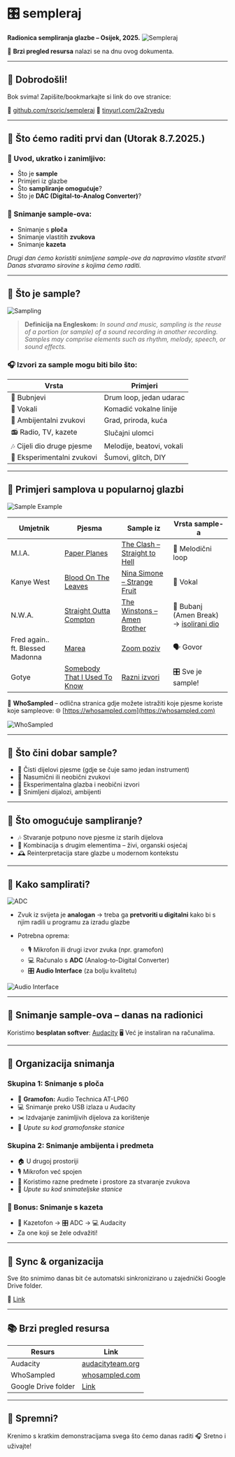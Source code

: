 # 🎛️ sempleraj

**Radionica sempliranja glazbe – Osijek, 2025.**
![Sempleraj](./sempleraj.jpg)

📌 **Brzi pregled resursa** nalazi se na dnu ovog dokumenta.

---

## 👋 Dobrodošli!

Bok svima! Zapišite/bookmarkajte si link do ove stranice:

🔗 [github.com/rsoric/sempleraj](https://github.com/rsoric/sempleraj)
🔗 [tinyurl.com/2a2ryedu](https://tinyurl.com/2a2ryedu)

---

## 📅 Što ćemo raditi prvi dan (Utorak 8.7.2025.)

### 🔹 Uvod, ukratko i zanimljivo:

* Što je **sample**
* Primjeri iz glazbe
* Što **sampliranje omogućuje**?
* Što je **DAC (Digital-to-Analog Converter)**?

### 🔹 Snimanje sample-ova:

* Snimanje s **ploča**
* Snimanje vlastitih **zvukova**
* Snimanje **kazeta**

*Drugi dan ćemo koristiti snimljene sample-ove da napravimo vlastite stvari! Danas stvaramo sirovine s kojima ćemo raditi.*

---

## 📖 Što je sample?

![Sampling](./sampling.jpg)

> **Definicija na Engleskom:**
> *In sound and music, sampling is the reuse of a portion (or sample) of a sound recording in another recording. Samples may comprise elements such as rhythm, melody, speech, or sound effects.*

### 🎧 Izvori za sample mogu biti bilo što:

| Vrsta                     | Primjeri                  |
| ------------------------- | ------------------------- |
| 🥁 Bubnjevi                | Drum loop, jedan udarac   |
| 🎤 Vokali                  | Komadić vokalne linije    |
| 🌆 Ambijentalni zvukovi    | Grad, priroda, kuća       |
| 📻 Radio, TV, kazete       | Slučajni ulomci           |
| 🎶 Cijeli dio druge pjesme | Melodije, beatovi, vokali |
| 🔬 Eksperimentalni zvukovi | Šumovi, glitch, DIY       |

---

## 🎼 Primjeri samplova u popularnoj glazbi

![Sample Example](./sample_example.png)

| Umjetnik                         | Pjesma                                                                      | Sample iz                                                                      | Vrsta sample-a                                                                       |
| -------------------------------- | --------------------------------------------------------------------------- | ------------------------------------------------------------------------------ | ------------------------------------------------------------------------------------ |
| M.I.A.                           | [Paper Planes](https://www.youtube.com/watch?v=ewRjZoRtu0Y)                 | [The Clash – Straight to Hell](https://www.youtube.com/watch?v=t7SvtikTkrM)    | 🎸 Melodični loop                                                                     |
| Kanye West                       | [Blood On The Leaves](https://www.youtube.com/watch?v=KEA0btSNkpw)          | [Nina Simone – Strange Fruit](https://www.youtube.com/watch?v=BnuEMdUUrZQ)     | 🎤 Vokal                                                                              |
| N.W.A.                           | [Straight Outta Compton](https://www.youtube.com/watch?v=TMZi25Pq3T8)       | [The Winstons – Amen Brother](https://www.youtube.com/watch?v=GxZuq57_bYM)     | 🥁 Bubanj (Amen Break) → [isolirani dio](https://www.youtube.com/watch?v=rvCZ-HmXtCc) |
| Fred again.. ft. Blessed Madonna | [Marea](https://www.youtube.com/watch?v=l4UkYBr1NnA)                        | [Zoom poziv](https://www.youtube.com/watch?v=t4EE5dGrVJU)                      | 🗣️ Govor                                                                              |
| Gotye                            | [Somebody That I Used To Know](https://www.youtube.com/watch?v=8UVNT4wvIGY) | [Razni izvori](https://www.whosampled.com/Gotye/Somebody-That-I-Used-to-Know/) | 🎛️ Sve je sample!                                                                     |

🧠 **WhoSampled** – odlična stranica gdje možete istražiti koje pjesme koriste koje sampleove:
🌐 [https://whosampled.com](https://whosampled.com)

![WhoSampled](./whosampled.png)

---

## 🧩 Što čini dobar sample?

* 🎯 Čisti dijelovi pjesme (gdje se čuje samo jedan instrument)
* 🎲 Nasumični ili neobični zvukovi
* 🧪 Eksperimentalna glazba i neobični izvori
* 💬 Snimljeni dijalozi, ambijenti

---

## 🎨 Što omogućuje sampliranje?

* 🎶 Stvaranje potpuno nove pjesme iz starih dijelova
* 🔀 Kombinacija s drugim elementima – živi, organski osjećaj
* 🕰️ Reinterpretacija stare glazbe u modernom kontekstu

---

## 🔧 Kako samplirati?

![ADC](./adc.png)

* Zvuk iz svijeta je **analogan** → treba ga **pretvoriti u digitalni** kako bi s njim radili u programu za izradu glazbe
* Potrebna oprema:

  * 🎙️ Mikrofon ili drugi izvor zvuka (npr. gramofon)
  * 💻 Računalo s **ADC** (Analog-to-Digital Converter)
  * 🎛️ **Audio Interface** (za bolju kvalitetu)

![Audio Interface](./audio_interfaces.jpg)

---

## 🎤 Snimanje sample-ova – danas na radionici

Koristimo **besplatan softver**: [Audacity](https://www.audacityteam.org/)
🖥️ Već je instaliran na računalima.

---

## 👥 Organizacija snimanja

### Skupina 1: Snimanje s ploča

* 🎵 **Gramofon:** Audio Technica AT-LP60
* 💻 Snimanje preko USB izlaza u Audacity
* ✂️ Izdvajanje zanimljivih dijelova za korištenje
* 📌 *Upute su kod gramofonske stanice*

### Skupina 2: Snimanje ambijenta i predmeta

* 🏠 U drugoj prostoriji
* 🎙️ Mikrofon već spojen
* 🎲 Koristimo razne predmete i prostore za stvaranje zvukova
* 📌 *Upute su kod snimateljske stanice*

### 🎁 Bonus: Snimanje s kazeta

* 📼 Kazetofon → 🎛️ ADC → 💻 Audacity
* Za one koji se žele odvažiti!

---

## 🔄 Sync & organizacija

Sve što snimimo danas bit će automatski sinkronizirano u zajednički Google Drive folder.

📁 [Link](https://drive.google.com/drive/folders/1eFBlL7ELi-er3B4FCKvyltNHiDU1W1YU?usp=sharing)

---

## 📚 Brzi pregled resursa

| Resurs              | Link                                                                                         |
| ------------------- | -------------------------------------------------------------------------------------------- |
| Audacity            | [audacityteam.org](https://www.audacityteam.org/)                                            |
| WhoSampled          | [whosampled.com](https://whosampled.com)                                                     |
| Google Drive folder | [Link](https://drive.google.com/drive/folders/1eFBlL7ELi-er3B4FCKvyltNHiDU1W1YU?usp=sharing) |

---

## 🚀 Spremni?

Krenimo s kratkim demonstracijama svega što ćemo danas raditi 🎧
Sretno i uživajte!
